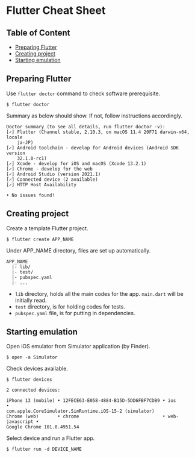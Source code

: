 # Flutter Cheat Sheet <!-- omit in toc -->

## Table of Content <!-- omit in toc -->
- [Preparing Flutter](#preparing-flutter)
- [Creating project](#creating-project)
- [Starting emulation](#starting-emulation)

## Preparing Flutter
Use `flutter doctor` command to check software prerequisite.
```
$ flutter doctor
```

Summary as below should show. If not, follow instructions accordingly.
```
Doctor summary (to see all details, run flutter doctor -v):
[✓] Flutter (Channel stable, 2.10.3, on macOS 11.4 20F71 darwin-x64, locale
    ja-JP)
[✓] Android toolchain - develop for Android devices (Android SDK version
    32.1.0-rc1)
[✓] Xcode - develop for iOS and macOS (Xcode 13.2.1)
[✓] Chrome - develop for the web
[✓] Android Studio (version 2021.1)
[✓] Connected device (2 available)
[✓] HTTP Host Availability

• No issues found!
```

## Creating project
Create a template Flutter project.
```
$ flutter create APP_NAME
```
Under APP_NAME directory, files are set up automatically.
```
APP_NAME
  |- lib/
  |- test/
  |- pubspec.yaml
  |- ...
```
- `lib` directory, holds all the main codes for the app. `main.dart` will be initially read.
- `test` directory, is for holding codes for tests.
- `pubspec.yaml` file, is for putting in dependencies.

## Starting emulation
Open iOS emulator from Simulator application (by Finder).
```
$ open -a Simulator
```

Check devices available.
```
$ flutter devices
```
```
2 connected devices:

iPhone 13 (mobile) • 12FECE63-E058-4884-B15D-5DD6FBF7CDB9 • ios            •
com.apple.CoreSimulator.SimRuntime.iOS-15-2 (simulator)
Chrome (web)       • chrome                               • web-javascript •
Google Chrome 101.0.4951.54
```

Select device and run a Flutter app.
```
$ flutter run -d DEVICE_NAME
```

